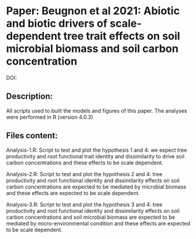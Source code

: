 # Paper: Beugnon et al 2021: Abiotic and biotic drivers of scale-dependent tree trait effects on soil microbial biomass and soil carbon concentration

DOI:

## Description: 
All scripts used to built the models and figures of this paper. The analyses were performed in R (version 4.0.3)

## Files content: 
Analysis-1.R: Script to test and plot the hypothesis 1 and 4: we expect tree productivity and root functional trait identity and dissimilarity to drive soil carbon concentrations and these effects to be scale dependent.

Analysis-2.R: Script to test and plot the hypothesis 2 and 4: tree productivity and root functional identity and dissimilarity effects on soil carbon concentrations are expected to be mediated by microbial biomass and these effects are expected to be scale dependent.

Analysis-3.R: Script to test and plot the hypothesis 3 and 4: tree productivity and root functional identity and dissimilarity effects on soil carbon concentrations and soil microbial biomass are expected to be mediated by micro-environmental condition and these effects are expected to be scale dependent.

